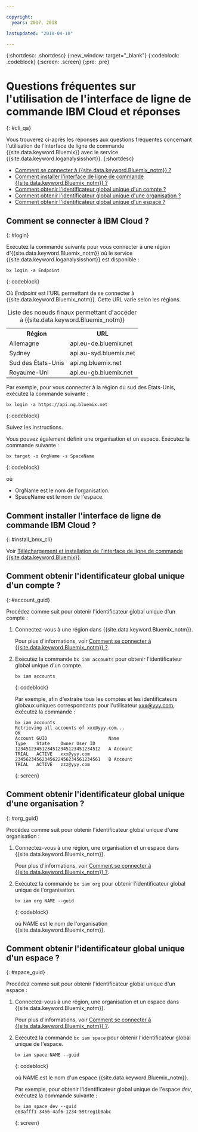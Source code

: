 ```yaml
---

copyright:
  years: 2017, 2018

lastupdated: "2018-04-10"

---
```



{:shortdesc: .shortdesc}
{:new_window: target="_blank"}
{:codeblock: .codeblock}
{:screen: .screen}
{:pre: .pre}


# Questions fréquentes sur l'utilisation de l'interface de ligne de commande IBM Cloud et réponses
{: #cli_qa}

Vous trouverez ci-après les réponses aux questions fréquentes concernant l'utilisation de l'interface de ligne de commande {{site.data.keyword.Bluemix}} avec le service {{site.data.keyword.loganalysisshort}}. 
{:shortdesc}

* [Comment se connecter à {{site.data.keyword.Bluemix_notm}} ?](/docs/services/CloudLogAnalysis/qa/cli_qa.html#login)
* [Comment installer l'interface de ligne de commande {{site.data.keyword.Bluemix_notm}} ?](/docs/services/CloudLogAnalysis/qa/cli_qa.html#install_bmx_cli)
* [Comment obtenir l'identificateur global unique d'un compte ?](/docs/services/CloudLogAnalysis/qa/cli_qa.html#account_guid)
* [Comment obtenir l'identificateur global unique d'une organisation ?](/docs/services/CloudLogAnalysis/qa/cli_qa.html#org_guid)
* [Comment obtenir l'identificateur global unique d'un espace ?](/docs/services/CloudLogAnalysis/qa/cli_qa.html#space_guid)

## Comment se connecter à IBM Cloud ?
{: #login}

Exécutez la commande suivante pour vous connecter à une région d'{{site.data.keyword.Bluemix_notm}} où le service {{site.data.keyword.loganalysisshort}} est disponible :

```
bx login -a Endpoint
```
{: codeblock}
	
Où *Endpoint* est l'URL permettant de se connecter à {{site.data.keyword.Bluemix_notm}}. Cette URL varie selon les régions.
	
<table>
    <caption>Liste des noeuds finaux permettant d'accéder à {{site.data.keyword.Bluemix_notm}}</caption>
	<tr>
	  <th>Région</th>
	  <th>URL</th>
	</tr>
	<tr>
	  <td>Allemagne</td>
	  <td>api.eu-de.bluemix.net</td>
	</tr>
	<tr>
	  <td>Sydney</td>
	  <td>api.au-syd.bluemix.net</td>
	</tr>
	<tr>
	  <td>Sud des États-Unis</td>
	  <td>api.ng.bluemix.net</td>
	</tr>
	<tr>
	  <td>Royaume-Uni</td>
	  <td>api.eu-gb.bluemix.net</td>
	</tr>
</table>

Par exemple, pour vous connecter à la région du sud des États-Unis, exécutez la commande suivante :
	
```
bx login -a https://api.ng.bluemix.net
```
{: codeblock}

Suivez les instructions. 

Vous pouvez également définir une organisation et un espace. Exécutez la commande suivante :

```
bx target -o OrgName -s SpaceName
```
{: codeblock}

où

* OrgName est le nom de l'organisation.
* SpaceName est le nom de l'espace.

	
	
## Comment installer l'interface de ligne de commande IBM Cloud ?
{: #install_bmx_cli}

Voir [Téléchargement et installation de l'interface de ligne de commande {{site.data.keyword.Bluemix}}](/docs/cli/reference/bluemix_cli/download_cli.html#download_install).



## Comment obtenir l'identificateur global unique d'un compte ?
{: #account_guid}
	
Procédez comme suit pour obtenir l'identificateur global unique d'un compte :
	
1. Connectez-vous à une région dans {{site.data.keyword.Bluemix_notm}}. 

    Pour plus d'informations, voir [Comment se connecter à {{site.data.keyword.Bluemix_notm}} ?](/docs/services/CloudLogAnalysis/qa/cli_qa.html#login).
	
2. Exécutez la commande `bx iam accounts` pour obtenir l'identificateur global unique d'un compte.

    ```
	bx iam accounts
	```
	{: codeblock} 
	
	Par exemple, afin d'extraire tous les comptes et les identificateurs globaux uniques correspondants pour l'utilisateur xxx@yyy.com, exécutez la commande :
	
	```
	bx iam accounts
	Retrieving all accounts of xxx@yyy.com...
    OK
    Account GUID                       Name                               Type    State    Owner User ID   
    12345123451234512345123451234512   A Account                          TRIAL   ACTIVE   xxx@yyy.com   
    23456234562345622456234561234561   B Account                          TRIAL   ACTIVE   zzz@yyy.com   
	```
	{: screen}

	
## Comment obtenir l'identificateur global unique d'une organisation ?
{: #org_guid}

Procédez comme suit pour obtenir l'identificateur global unique d'une organisation :
	
1. Connectez-vous à une région, une organisation et un espace dans {{site.data.keyword.Bluemix_notm}}. 

    Pour plus d'informations, voir [Comment se connecter à {{site.data.keyword.Bluemix_notm}} ?](/docs/services/CloudLogAnalysis/qa/cli_qa.html#login).

2. Exécutez la commande `bx iam org` pour obtenir l'identificateur global unique de l'organisation.  

    ```
    bx iam org NAME --guid
    ```
    {: codeblock}
	
    où NAME est le nom de l'organisation {{site.data.keyword.Bluemix_notm}}.         
		
		
		
## Comment obtenir l'identificateur global unique d'un espace ?
{: #space_guid}
	
Procédez comme suit pour obtenir l'identificateur global unique d'un espace :
	
1. Connectez-vous à une région, une organisation et un espace dans {{site.data.keyword.Bluemix_notm}}. 

    Pour plus d'informations, voir [Comment se connecter à {{site.data.keyword.Bluemix_notm}} ?](/docs/services/CloudLogAnalysis/qa/cli_qa.html#login).
	
2. Exécutez la commande `bx iam space` pour obtenir l'identificateur global unique de l'espace.  

    ```
    bx iam space NAME --guid
    ```
    {: codeblock}
	
    où NAME est le nom d'un espace {{site.data.keyword.Bluemix_notm}}. 
	
    Par exemple, pour obtenir l'identificateur global unique de l'espace *dev*, exécutez la commande suivante : 
	
    ```
    bx iam space dev --guid
    e03afff1-3456-4af6-1234-59treg1b0abc
    ```
    {: screen}




		
		
